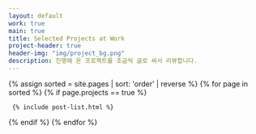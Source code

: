 ```yaml
---
layout: default
work: true
main: true
title: Selected Projects at Work
project-header: true
header-img: "img/project_bg.png"
description: 진행해 온 프로젝트를 조금씩 글로 써서 리뷰합니다.
---
```


<div class="catalogue">
{% assign sorted = site.pages | sort: 'order' | reverse %}
{% for page in sorted %}
{% if page.projects == true %}

     {% include post-list.html %}

{% endif %}
{% endfor %}
</div>